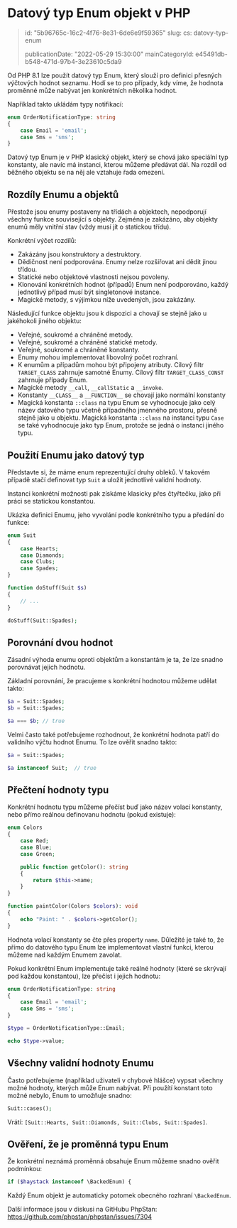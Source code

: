 Datový typ Enum objekt v PHP
============================

> id: "5b96765c-16c2-4f76-8e31-6de6e9f59365"
> slug:
> 	cs: datovy-typ-enum
>
> publicationDate: "2022-05-29 15:30:00"
> mainCategoryId: e45491db-b548-471d-97b4-3e23610c5da9

Od PHP 8.1 lze použít datový typ Enum, který slouží pro definici přesných výčtových hodnot seznamu. Hodí se to pro případy, kdy víme, že hodnota proměnné může nabývat jen konkrétních několika hodnot.

Například takto ukládám typy notifikací:

```php
enum OrderNotificationType: string
{
    case Email = 'email';
    case Sms = 'sms';
}
```

Datový typ Enum je v PHP klasický objekt, který se chová jako speciální typ konstanty, ale navíc má instanci, kterou můžeme předávat dál. Na rozdíl od běžného objektu se na něj ale vztahuje řada omezení.

Rozdíly Enumu a objektů
-----------------------

Přestože jsou enumy postaveny na třídách a objektech, nepodporují všechny funkce související s objekty. Zejména je zakázáno, aby objekty enumů měly vnitřní stav (vždy musí jít o statickou třídu).

Konkrétní výčet rozdílů:

- Zakázány jsou konstruktory a destruktory.
- Dědičnost není podporována. Enumy nelze rozšiřovat ani dědit jinou třídou.
- Statické nebo objektové vlastnosti nejsou povoleny.
- Klonování konkrétních hodnot (případů) Enum není podporováno, každý jednotlivý případ musí být singletonové instance.
- Magické metody, s výjimkou níže uvedených, jsou zakázány.

Následující funkce objektu jsou k dispozici a chovají se stejně jako u jakéhokoli jiného objektu:

- Veřejné, soukromé a chráněné metody.
- Veřejné, soukromé a chráněné statické metody.
- Veřejné, soukromé a chráněné konstanty.
- Enumy mohou implementovat libovolný počet rozhraní.
- K enumům a případům mohou být připojeny atributy. Cílový filtr `TARGET_CLASS` zahrnuje samotné Enumy. Cílový filtr `TARGET_CLASS_CONST` zahrnuje případy Enum.
- Magické metody `__call`, `__callStatic` a `__invoke`.
- Konstanty `__CLASS__` a `__FUNCTION__` se chovají jako normální konstanty
- Magická konstanta `::class` na typu Enum se vyhodnocuje jako celý název datového typu včetně případného jmenného prostoru, přesně stejně jako u objektu. Magická konstanta `::class` na instanci typu `Case` se také vyhodnocuje jako typ Enum, protože se jedná o instanci jiného typu.

Použití Enumu jako datový typ
-----------------------------

Představte si, že máme enum reprezentující druhy obleků. V takovém případě stačí definovat typ `Suit` a uložit jednotlivé validní hodnoty.

Instanci konkrétní možnosti pak získáme klasicky přes čtyřtečku, jako při práci se statickou konstantou.

Ukázka definici Enumu, jeho vyvolání podle konkrétního typu a předání do funkce:

```php
enum Suit
{
	case Hearts;
	case Diamonds;
	case Clubs;
	case Spades;
}

function doStuff(Suit $s)
{
	// ...
}

doStuff(Suit::Spades);
```

Porovnání dvou hodnot
---------------------

Zásadní výhoda enumu oproti objektům a konstantám je ta, že lze snadno porovnávat jejich hodnotu.

Základní porovnání, že pracujeme s konkrétní hodnotou můžeme udělat takto:

```php
$a = Suit::Spades;
$b = Suit::Spades;

$a === $b; // true
```

Velmi často také potřebujeme rozhodnout, že konkrétní hodnota patří do validního výčtu hodnot Enumu. To lze ověřit snadno takto:

```php
$a = Suit::Spades;

$a instanceof Suit;  // true
```

Přečtení hodnoty typu
---------------------

Konkrétní hodnotu typu můžeme přečíst buď jako název volací konstanty, nebo přímo reálnou definovanu hodnotu (pokud existuje):

```php
enum Colors
{
	case Red;
	case Blue;
	case Green;

	public function getColor(): string
	{
	    return $this->name;
	}
}

function paintColor(Colors $colors): void
{
	echo "Paint: " . $colors->getColor();
}
```

Hodnota volací konstanty se čte přes property `name`. Důležité je také to, že přímo do datového typu Enum lze implementovat vlastní funkci, kterou můžeme nad každým Enumem zavolat.

Pokud konkrétní Enum implementuje také reálné hodnoty (které se skrývají pod každou konstantou), lze přečíst i jejich hodnotu:

```php
enum OrderNotificationType: string
{
    case Email = 'email';
    case Sms = 'sms';
}

$type = OrderNotificationType::Email;

echo $type->value;
```

Všechny validní hodnoty Enumu
-----------------------------

Často potřebujeme (například uživateli v chybové hlášce) vypsat všechny možné hodnoty, kterých může Enum nabývat. Při použítí konstant toto možné nebylo, Enum to umožňuje snadno:

```php
Suit::cases();
```

Vrátí: `[Suit::Hearts, Suit::Diamonds, Suit::Clubs, Suit::Spades]`.

Ověření, že je proměnná typu Enum
---------------------------------

Že konkrétní neznámá proměnná obsahuje Enum můžeme snadno ověřit podmínkou:

```php
if ($haystack instanceof \BackedEnum) {
```

Každý Enum objekt je automaticky potomek obecného rozhraní `\BackedEnum`.

Další informace jsou v diskusi na GitHubu PhpStan: https://github.com/phpstan/phpstan/issues/7304
